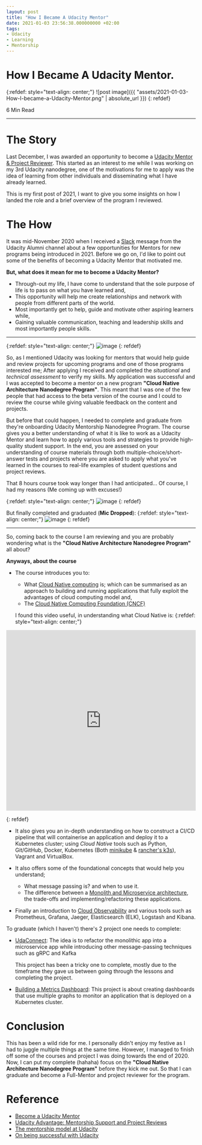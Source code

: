 ```yaml
---
layout: post
title: "How I Became A Udacity Mentor"
date: 2021-01-03 23:56:38.000000000 +02:00
tags:
- Udacity
- Learning
- Mentorship
---
```

# How I Became A Udacity Mentor.

{:refdef: style="text-align: center;"}
![post image]({{ "assets/2021-01-03-How-I-became-a-Udacity-Mentor.png" | absolute_url }})
{: refdef}

6 Min Read

---

# The Story

Last December, I was awarded an opportunity to become a [Udacity Mentor & Project Reviewer](https://www.udacity.com/start-mentoring). This started as an interest to me while I was working on my 3rd Udacity nanodegree, one of the motivations for me to apply was the idea of learning from other individuals and disseminating what I have already learned.

This is my first post of 2021, I want to give you some insights on how I landed the role and a brief overview of the program I reviewed.

# The How

It was mid-November 2020 when I received a [Slack](https://slack.com/) message from the Udacity Alumni channel about a few opportunities for Mentors for new programs being introduced in 2021. Before we go on, I'd like to point out some of the benefits of becoming a Udacity Mentor that motivated me.

**But, what does it mean for me to become a Udacity Mentor?**

- Through-out my life, I have come to understand that the sole purpose of life is to pass on what you have learned and,
- This opportunity will help me create relationships and network with people from different parts of the world.
- Most importantly get to help, guide and motivate other aspiring learners while,
- Gaining valuable communication, teaching and leadership skills and most importantly people skills.

---

{:refdef: style="text-align: center;"}
![image](https://user-images.githubusercontent.com/7910856/103517747-4de92100-4e7b-11eb-839f-2b4b7319323c.png)
{: refdef}


So, as I mentioned Udacity was looking for mentors that would help guide and review projects for upcoming programs and one of those programs interested me; After applying I received and completed the *situational* and *technical assessment* to verify my skills.
My application was successful and I was accepted to become a mentor on a new program **"Cloud Native Architecture Nanodegree Program"**. This meant that I was one of the few people that had access to the beta version of the course and I could to review the course while giving valuable feedback on the content and projects. 

But before that could happen, I needed to complete and graduate from they're onboarding Udacity Mentorship Nanodegree Program. The course gives you a better understanding of what it is like to work as a Udacity Mentor and learn how to apply various tools and strategies to provide high-quality student support. In the end, you are assessed on your understanding of course materials through both multiple-choice/short-answer tests and projects where you are asked to apply what you've learned in the courses to real-life examples of student questions and project reviews. 

That 8 hours course took way longer than I had anticipated... Of course, I had my reasons (Me coming up with excuses!)

{:refdef: style="text-align: center;"}
![image](https://user-images.githubusercontent.com/7910856/103512106-dadaad00-4e70-11eb-8555-f9ab8c6d14a5.png)
{: refdef}

But finally completed and graduated (**Mic Dropped**):
{:refdef: style="text-align: center;"}
![image](https://user-images.githubusercontent.com/7910856/103513034-7882ac00-4e72-11eb-91d7-9c29fbd0148e.png)
{: refdef}

---

So, coming back to the course I am reviewing and you are probably wondering what is the **"Cloud Native Architecture Nanodegree Program"** all about?

**Anyways, about the course**

- The course introduces you to:
    - What [Cloud Native computing](https://en.wikipedia.org/wiki/Cloud_native_computing) is; which can be summarised as an approach to building and running applications that fully exploit the advantages of cloud computing model and,
    - The [Cloud Native Computing Foundation (CNCF)](https://www.cncf.io/)

    I found this video useful, in understanding what Cloud Native is:
{:refdef: style="text-align: center;"}
<p><div>
<iframe width="100%" height="480" src="https://www.youtube.com/embed/fp9_ubiKqFU" frameborder="0" allow="accelerometer; autoplay; encrypted-media; gyroscope; picture-in-picture" allowfullscreen></iframe>
</div></p>
{: refdef}

- It also gives you an in-depth understanding on how to construct a CI/CD pipeline that will containerise an application and deploy it to a Kubernetes cluster; using *Cloud Native* tools such as Python, Git/GitHub, Docker, Kubernetes (Both [minikube](minikube) & [rancher's k3s](https://k3s.io/)), Vagrant and VirtualBox.

- It also offers some of the foundational concepts that would help you understand; 
    - What message passing is? and when to use it.
    - The difference between a [Monolith and Microservice architecture](https://medium.com/koderlabs/introduction-to-monolithic-architecture-and-microservices-architecture-b211a5955c63), the trade-offs and implementing/refactoring these applications.

- Finally an introduction to [Cloud Observability](https://dzone.com/articles/what-is-cloud-native-observability-v-visibility-an) and various tools such as Prometheus, Grafana, Jaeger, Elasticsearch (ELK), Logstash and Kibana.

To graduate (which I haven't) there's 2 project one needs to complete:

- [UdaConnect](https://github.com/mmphego/udaconnect): The idea is to refactor the monolithic app into a microservice app while introducing other message-passing techniques such as gRPC and Kafka

    This project has been a tricky one to complete, mostly due to the timeframe they gave us between going through the lessons and completing the project.

- [Building a Metrics Dashboard](https://github.com/mmphego/Cloud-Native-Observability-Metrics-Dash): This project is about creating dashboards that use multiple graphs to monitor an application that is deployed on a Kubernetes cluster.

# Conclusion

This has been a wild ride for me. I personally didn't enjoy my festive as I had to juggle multiple things at the same time. However, I managed to finish off some of the courses and project I was doing towards the end of 2020. Now, I can put my complete (hahaha) focus on the **"Cloud Native Architecture Nanodegree Program"** before they kick me out. So that I can graduate and become a Full-Mentor and project reviewer for the program. 

# Reference

- [Become a Udacity Mentor](https://www.udacity.com/start-mentoring)
- [Udacity Advantage: Mentorship Support and Project Reviews](https://medium.com/udacity-india-inc/udacity-advantage-mentorship-support-and-project-reviews-b4fa840e556c)
- [The mentorship model at Udacity](https://mentorcruise.com/blog/the-mentorship-model-at-udacity-cb11a6b1e894/)
- [On being successful with Udacity](https://medium.com/@MrsDragos/on-being-successful-with-udacity-16553bcb8b52)
